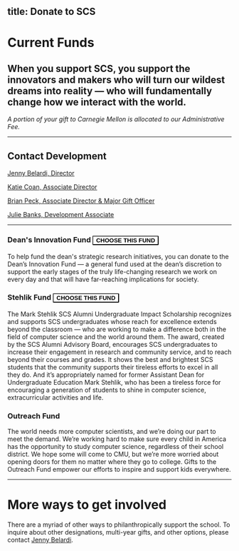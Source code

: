 title: Donate to SCS
---

# Current Funds

## When you support SCS, you support the innovators and makers who will turn our wildest dreams into reality — who will fundamentally change how we interact with the world.

_A portion of your gift to Carnegie Mellon is allocated to our Administrative Fee._

***

## Contact Development

[Jenny Belardi, Director](directory/jennifer_belardi)

[Katie Coan, Associate Director](/directory/katherine_coan)

[Brian Peck, Associate Director & Major Gift Officer](/directory/brian_peck)

[Julie Banks, Development Associate](/directory/julie_banks)

***

### Dean's Innovation Fund <input style="display: inline-block;-webkit-appearance: none;text-transform: uppercase;border: 1px solid $red;background: white;box-shadow: $box-shadow-inert;color: $red;font-weight: 900;padding: $base-line-height / 2;font-family: $font;border-radius: 2px;margin-right: $base-line-height / 4;cursor: pointer;top: 0;left: 0;transition: .2s;&:focus {outline: 0;}&:hover{cursor: pointer;box-shadow: $box-shadow-hover;position: relative;top: -.1em;left: -.1em;}" type="button" value="Choose this fund" onclick="https://securelb.imodules.com/s/1410/giving/form-social.aspx?sid=1410&gid=1&pgid=382&cid=990&appealcode=A3875&dids=82">

To help fund the dean's strategic research initiatives, you can donate to the Dean’s Innovation Fund — a general fund used at the dean’s discretion to support the early stages of the truly life-changing research we work on every day and that will have far-reaching implications for society.

### Stehlik Fund  <input style="display: inline-block;-webkit-appearance: none;text-transform: uppercase;border: 1px solid $red;background: white;box-shadow: $box-shadow-inert;color: $red;font-weight: 900;padding: $base-line-height / 2;font-family: $font;border-radius: 2px;margin-right: $base-line-height / 4;cursor: pointer;top: 0;left: 0;transition: .2s;&:focus {outline: 0;}&:hover{cursor: pointer;box-shadow: $box-shadow-hover;position: relative;top: -.1em;left: -.1em;}" type="button" value="Choose this fund" onclick="https://securelb.imodules.com/s/1410/giving/form.aspx?sid=1410&gid=1&pgid=382&cid=990&appealcode=A3875&dids=171">



The Mark Stehlik SCS Alumni Undergraduate Impact Scholarship recognizes and supports SCS undergraduates whose reach for excellence extends beyond the classroom — who are working to make a difference both in the field of computer science and the world around them. The award, created by the SCS Alumni Advisory Board, encourages SCS undergraduates to increase their engagement in research and community service, and to reach beyond their courses and grades. It shows the best and brightest SCS students that the community supports their tireless efforts to excel in all they do. And it’s appropriately named for former Assistant Dean for Undergraduate Education Mark Stehlik, who has been a tireless force for encouraging a generation of students to shine in computer science, extracurricular activities and life.

### Outreach Fund

The world needs more computer scientists, and we’re doing our part to meet the demand. We’re working hard to make sure every child in America has the opportunity to study computer science, regardless of their school district. We hope some will come to CMU, but we’re more worried about opening doors for them no matter where they go to college. Gifts to the Outreach Fund empower our efforts to inspire and support kids everywhere.

***

# More ways to get involved

There are a myriad of other ways to philanthropically support the school. To inquire about other designations, multi-year gifts, and other options, please contact [Jenny Belardi](/directory/jennifer_belardi). 
